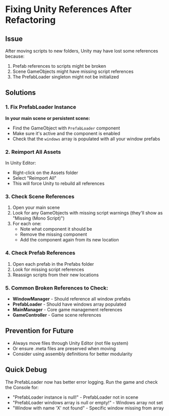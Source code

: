 # Fixing Unity References After Refactoring

## Issue
After moving scripts to new folders, Unity may have lost some references because:
1. Prefab references to scripts might be broken
2. Scene GameObjects might have missing script references
3. The PrefabLoader singleton might not be initialized

## Solutions

### 1. Fix PrefabLoader Instance
**In your main scene or persistent scene:**
- Find the GameObject with `PrefabLoader` component
- Make sure it's active and the component is enabled
- Check that the `windows` array is populated with all your window prefabs

### 2. Reimport All Assets
In Unity Editor:
- Right-click on the Assets folder
- Select "Reimport All"
- This will force Unity to rebuild all references

### 3. Check Scene References
1. Open your main scene
2. Look for any GameObjects with missing script warnings (they'll show as "Missing (Mono Script)")
3. For each one:
   - Note what component it should be
   - Remove the missing component
   - Add the component again from its new location

### 4. Check Prefab References
1. Open each prefab in the Prefabs folder
2. Look for missing script references
3. Reassign scripts from their new locations

### 5. Common Broken References to Check:
- **WindowManager** - Should reference all window prefabs
- **PrefabLoader** - Should have windows array populated
- **MainManager** - Core game management references
- **GameController** - Game scene references

## Prevention for Future
- Always move files through Unity Editor (not file system)
- Or ensure .meta files are preserved when moving
- Consider using assembly definitions for better modularity

## Quick Debug
The PrefabLoader now has better error logging. Run the game and check the Console for:
- "PrefabLoader instance is null!" - PrefabLoader not in scene
- "PrefabLoader windows array is null or empty!" - Windows array not set
- "Window with name 'X' not found" - Specific window missing from array